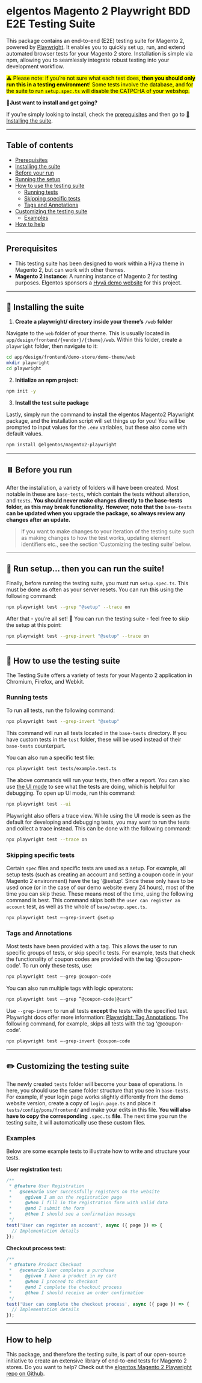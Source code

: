 # elgentos Magento 2 Playwright BDD E2E Testing Suite

This package contains an end-to-end (E2E) testing suite for Magento 2, powered by [Playwright](https://playwright.dev/). It enables you to quickly set up, run, and extend automated browser tests for your Magento 2 store. Installation is simple via npm, allowing you to seamlessly integrate robust testing into your development workflow.


<mark>⚠️ Please note: if you’re not sure what each test does, **then you should only run this in a testing environment**! Some tests involve the database, and for the suite to run `setup.spec.ts` will disable the CATPCHA of your webshop.</mark>


🏃**Just want to install and get going?**

If you’re simply looking to install, check the [prerequisites](#prerequisites) and then go to [🧪 Installing the suite](#-installing-the-suite).



---

## Table of contents

- [Prerequisites](#Prerequisites)
- [Installing the suite](#-installing-the-suite)
- [Before your run](#-before-you-run)
- [Running the setup](#-run-setup-then-you-can-run-the-suite)
- [How to use the testing suite](#-how-to-use-the-testing-suite)
    - [Running tests](#running-tests)
    - [Skipping specific tests](#skipping-specific-tests)
    - [Tags and Annotations](#tags-and-annotations)
- [Customizing the testing suite](#-customizing-the-testing-suite)
  - [Examples](#examples)
- [How to help](#how-to-help)

---

## Prerequisites

* This testing suite has been designed to work within a Hÿva theme in Magento 2, but can work with other themes.
* **Magento 2 instance:** A running instance of Magento 2 for testing purposes. Elgentos sponsors a [Hyvä demo website](https://hyva-demo.elgentos.io/) for this project.



---

## 🧪 Installing the suite

1. **Create a playwright/ directory inside your theme’s** `/web` **folder**

Navigate to the `web` folder of your theme. This is usually located in `app/design/frontend/{vendor}/{theme}/web`. Within this folder, create a `playwright` folder, then navigate to it:


```bash
cd app/design/frontend/demo-store/demo-theme/web
mkdir playwright
cd playwright
```


2. **Initialize an npm project:**


```bash
npm init -y
```


3. **Install the test suite package**

Lastly, simply run the command to install the elgentos Magento2 Playwright package, and the installation script will set things up for you! You will be prompted to input values for the `.env` variables, but these also come with default values.


```bash
npm install @elgentos/magento2-playwright
```



---

## ⏸️ Before you run

After the installation, a variety of folders will have been created. Most notable in these are `base-tests`, which contain the tests without alteration, and `tests`. **You should never make changes directly to the base-tests folder, as this may break functionality. However, note that the** `base-tests` **can be updated when you upgrade the package, so always review any changes after an update.**



> If you want to make changes to your iteration of the testing suite such as making changes to how the test works, updating element identifiers etc., see the section ‘Customizing the testing suite’ below.



---

## 🤖 Run setup… then you can run the suite!

Finally, before running the testing suite, you must run `setup.spec.ts`. This must be done as often as your server resets. You can run this using the following command:


```bash
npx playwright test --grep "@setup" --trace on
```


After that - you’re all set! 🥳 You can run the testing suite - feel free to skip the setup at this point:

```bash
npx playrwight test --grep-invert "@setup" --trace on
```



---

## 🚀 How to use the testing suite

The Testing Suite offers a variety of tests for your Magento 2 application in Chromium, Firefox, and Webkit.


### Running tests

To run all tests, run the following command:

```bash
npx playwright test --grep-invert "@setup"
```


This command will run all tests located in the `base-tests` directory. If you have custom tests in the `test` folder, these will be used instead of their `base-tests` counterpart.


You can also run a specific test file:

```bash
npx playwright test tests/example.test.ts
```


The above commands will run your tests, then offer a report. You can also use [the UI mode](https://playwright.dev/docs/running-tests#debug-tests-in-ui-mode) to see what the tests are doing, which is helpful for debugging. To open up UI mode, run this command:


```bash
npx playwright test --ui
```


Playwright also offers a trace view. While using the UI mode is seen as the default for developing and debugging tests, you may want to run the tests and collect a trace instead. This can be done with the following command:


```bash
npx playwright test --trace on
```


### Skipping specific tests

Certain `spec` files and specific tests are used as a setup. For example, all setup tests (such as creating an account and setting a coupon code in your Magento 2 environment) have the tag ‘@setup’. Since these only have to be used once (or in the case of our demo website every 24 hours), most of the time you can skip these. These means most of the time, using the following command is best. This command skips both the `user can register an account` test, as well as the whole of `base/setup.spec.ts`.


```bash
npx playwright test –-grep-invert @setup
```

### Tags and Annotations

Most tests have been provided with a tag. This allows the user to run specific groups of tests, or skip specific tests. For example, tests that check the functionality of coupon codes are provided with the tag ‘@coupon-code’. To run only these tests, use:


```bash
npx playwright test –-grep @coupon-code
```


You can also run multiple tags with logic operators:


```bash
npx playwright test –-grep ”@coupon-code|@cart”
```


Use `--grep-invert` to run all tests **except** the tests with the specified test. Playwright docs offer more information: [Playwright: Tag Annotations](https://playwright.dev/docs/test-annotations#tag-tests). The following command, for example, skips all tests with the tag ‘@coupon-code’.


```bash
npx playwright test –-grep-invert @coupon-code
```



---

## ✏️ Customizing the testing suite

The newly created `tests` folder will become your base of operations. In here, you should use the same folder structure that you see in `base-tests`. For example, if your login page works slightly differently from the demo website version, create a copy of `login.page.ts` and place it `tests/config/poms/frontend/` and make your edits in this file. **You will also have to copy the corresponding** `.spec.ts` **file**. The next time you run the testing suite, it will automatically use these custom files.


### Examples

Below are some example tests to illustrate how to write and structure your tests.


**User registration test:**


```javascript
/**
 * @feature User Registration
 *   @scenario User successfully registers on the website
 *     @given I am on the registration page
 *     @when I fill in the registration form with valid data
 *     @and I submit the form
 *     @then I should see a confirmation message
 */
test('User can register an account', async ({ page }) => {
  // Implementation details
});
```


**Checkout process test:**


```javascript
/**
 * @feature Product Checkout
 *   @scenario User completes a purchase
 *     @given I have a product in my cart
 *     @when I proceed to checkout
 *     @and I complete the checkout process
 *     @then I should receive an order confirmation
 */
test('User can complete the checkout process', async ({ page }) => {
  // Implementation details
});
```



---

## How to help

This package, and therefore the testing suite, is part of our open-source initiative to create an extensive library of end-to-end tests for Magento 2 stores. Do you want to help? Check out the [elgentos Magento 2 Playwright repo on Github](https://github.com/elgentos/magento2-playwright).